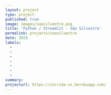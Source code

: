 ```yaml
---
layout: project
type: project
published: true
image: images/saosilvestre.png
title: 'Python / Streamlit - São Silvestre'
permalink: projects/saosilvestre
date: 2019
labels:
  -  
  - 
  - 
  - 
  - 
  - 
  - 
summary: 
projecturl: https://corrida-ss.herokuapp.com/
---
```

